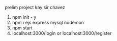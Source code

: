 prelim project kay sir chavez

1. npm init - y
2. npm i ejs express mysql nodemon
3. npm start
4. localhost:3000/login or localhost:3000/register
